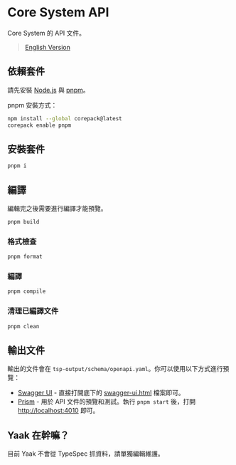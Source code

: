 # Core System API

Core System 的 API 文件。

> [English Version](README.en.md)

## 依賴套件

請先安裝 [Node.js](https://nodejs.org/) 與 [pnpm](https://pnpm.io/)。

pnpm 安裝方式：

```bash
npm install --global corepack@latest
corepack enable pnpm
```

## 安裝套件

```bash
pnpm i
```

## 編譯

編輯完之後需要進行編譯才能預覽。

```bash
pnpm build
```

### 格式檢查

```bash
pnpm format
```

### 編譯

```bash
pnpm compile
```

### 清理已編譯文件

```bash
pnpm clean
```

## 輸出文件

輸出的文件會在 `tsp-output/schema/openapi.yaml`。你可以使用以下方式進行預覽：

-   [Swagger UI](https://nycu-sdc.github.io/core-system-api/) - 直接打開底下的 [swagger-ui.html](swagger-ui.html) 檔案即可。
-   [Prism](https://prismjs.com/) - 用於 API 文件的預覽和測試。執行 `pnpm start` 後，打開 <http://localhost:4010> 即可。

## Yaak 在幹嘛？

目前 Yaak 不會從 TypeSpec 抓資料，請單獨編輯維護。
